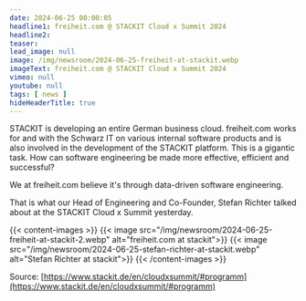 ```yaml
---
date: 2024-06-25 00:00:05
headline1: freiheit.com @ STACKIT Cloud x Summit 2024
headline2:
teaser:
lead_image: null
image: /img/newsroom/2024-06-25-freiheit-at-stackit.webp
imageText: freiheit.com @ STACKIT Cloud x Summit 2024
vimeo: null
youtube: null
tags: [ news ]
hideHeaderTitle: true
---
```


STACKIT is developing an entire German business cloud. freiheit.com works for and with the Schwarz IT on various internal software products and is also involved in the development of the STACKIT platform. This is a gigantic task.
How can software engineering be made more effective, efficient and successful?


We at freiheit.com believe it's through data-driven software engineering.

That is what our Head of Engineering  and Co-Founder, Stefan Richter talked about at the STACKIT Cloud x Summit yesterday.

{{< content-images >}}
    {{< image src="/img/newsroom/2024-06-25-freiheit-at-stackit-2.webp" alt="freiheit.com at stackit">}}
    {{< image src="/img/newsroom/2024-06-25-stefan-richter-at-stackit.webp" alt="Stefan Richter at stackit">}}
{{< /content-images >}}

Source: [https://www.stackit.de/en/cloudxsummit/#programm](https://www.stackit.de/en/cloudxsummit/#programm)